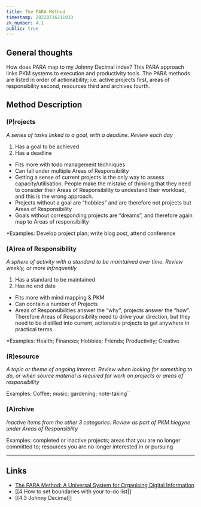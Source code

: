 ```yaml
---
title: The PARA Method
timestamp: 20220716211933
zk_number: 4.1
public: true
---
```


## General thoughts
How does PARA map to my Johnny Decimal index?
This PARA approach links PKM systems to execution and productivity tools.
The PARA methods are listed in order of actionability; i.e. active projects first, areas of responsibility second, resources third and archives fourth.

## Method Description

### (P)rojects
*A series of tasks linked to a goal, with a deadline. Review each day*

1. Has a goal to be achieved
2. Has a deadline

* Fits more with todo management techniques
* Can fall under multiple Areas of Responsibility
* Getting a sense of current projects is the only way to assess capacity/utilisation. People make the mistake of thinking that they need to consider their Areas of Responsibility to undestand their workload, and this is the wrong approach.
* Projects without a goal are “hobbies” and are therefore not projects but Areas of Responsibility
* Goals without corresponding projects are “dreams”, and therefore again map to Areas of responsibility

*Examples: Develop project plan; write blog post, attend conference

### (A)rea of Responsibility
*A sphere of activity with a standard to be maintained over time. Review weekly, or more infrequently*

1. Has a standard to be maintained
2. Has no end date

* Fits more with mind mapping & PKM
* Can contain a number of Projects
* Areas of Responsibilities answer the “why”; projects answer the “how”. Therefore Areas of Responsibility need to drive your direction, but they need to be distilled into current, actionable projects to get anywhere in practical terms.

*Examples: Health; Finances; Hobbies; Friends; Productivity; Creative

### (R)esource
*A topic or theme of ongoing interest. Review when looking for something to do, or when source material is required for work on projects or areas of responsibility*

Examples: Coffee; music; gardening; note-taking``

### (A)rchive
*Inactive items from the other 3 categories. Review as part of PKM hiegyne under Areas of Responsiblity*

Examples: completed or inactive projects; areas that you are no longer committed to; resources you are no longer interested in or pursuing

***
## Links
* [The PARA Method: A Universal System for Organising Digital Information](https://fortelabs.co/blog/para/)
* [[4 How to set boundaries with your to-do list]]
* [[4.3 Johnny Decimal]]